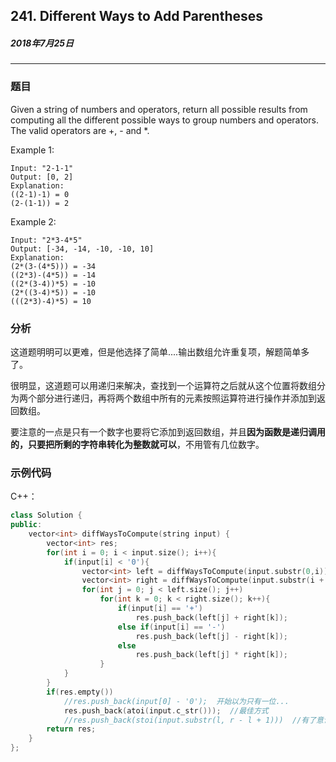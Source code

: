 ## 241. Different Ways to Add Parentheses
##### 2018年7月25日
***
### 题目
Given a string of numbers and operators, return all possible results from computing all the different possible ways to group numbers and operators. The valid operators are +, - and *.

Example 1:
```
Input: "2-1-1"
Output: [0, 2]
Explanation:
((2-1)-1) = 0
(2-(1-1)) = 2
```
Example 2:
```
Input: "2*3-4*5"
Output: [-34, -14, -10, -10, 10]
Explanation:
(2*(3-(4*5))) = -34
((2*3)-(4*5)) = -14
((2*(3-4))*5) = -10
(2*((3-4)*5)) = -10
(((2*3)-4)*5) = 10
```
### 分析
这道题明明可以更难，但是他选择了简单....输出数组允许重复项，解题简单多了。

很明显，这道题可以用递归来解决，查找到一个运算符之后就从这个位置将数组分为两个部分进行递归，再将两个数组中所有的元素按照运算符进行操作并添加到返回数组。

要注意的一点是只有一个数字也要将它添加到返回数组，并且**因为函数是递归调用的，只要把所剩的字符串转化为整数就可以**，不用管有几位数字。

### 示例代码
C++：
```cpp
class Solution {
public:
    vector<int> diffWaysToCompute(string input) {
        vector<int> res;
        for(int i = 0; i < input.size(); i++){
            if(input[i] < '0'){
                vector<int> left = diffWaysToCompute(input.substr(0,i));
                vector<int> right = diffWaysToCompute(input.substr(i + 1));
                for(int j = 0; j < left.size(); j++)
                    for(int k = 0; k < right.size(); k++){
                        if(input[i] == '+')
                            res.push_back(left[j] + right[k]);
                        else if(input[i] == '-')
                            res.push_back(left[j] - right[k]);
                        else
                            res.push_back(left[j] * right[k]);
                    }
            }
        }
        if(res.empty())
            //res.push_back(input[0] - '0');  开始以为只有一位...
            res.push_back(atoi(input.c_str()));  //最佳方式
            //res.push_back(stoi(input.substr(l, r - l + 1)))  //有了意识，但是没有理解递归
        return res;
    }
};
```
